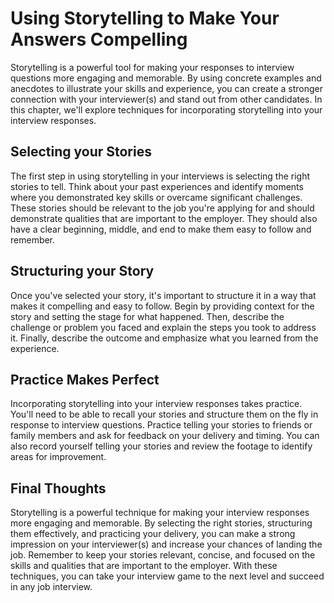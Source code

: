 Using Storytelling to Make Your Answers Compelling
================================================================================================

Storytelling is a powerful tool for making your responses to interview questions more engaging and memorable. By using concrete examples and anecdotes to illustrate your skills and experience, you can create a stronger connection with your interviewer(s) and stand out from other candidates. In this chapter, we'll explore techniques for incorporating storytelling into your interview responses.

Selecting your Stories
----------------------

The first step in using storytelling in your interviews is selecting the right stories to tell. Think about your past experiences and identify moments where you demonstrated key skills or overcame significant challenges. These stories should be relevant to the job you're applying for and should demonstrate qualities that are important to the employer. They should also have a clear beginning, middle, and end to make them easy to follow and remember.

Structuring your Story
----------------------

Once you've selected your story, it's important to structure it in a way that makes it compelling and easy to follow. Begin by providing context for the story and setting the stage for what happened. Then, describe the challenge or problem you faced and explain the steps you took to address it. Finally, describe the outcome and emphasize what you learned from the experience.

Practice Makes Perfect
----------------------

Incorporating storytelling into your interview responses takes practice. You'll need to be able to recall your stories and structure them on the fly in response to interview questions. Practice telling your stories to friends or family members and ask for feedback on your delivery and timing. You can also record yourself telling your stories and review the footage to identify areas for improvement.

Final Thoughts
--------------

Storytelling is a powerful technique for making your interview responses more engaging and memorable. By selecting the right stories, structuring them effectively, and practicing your delivery, you can make a strong impression on your interviewer(s) and increase your chances of landing the job. Remember to keep your stories relevant, concise, and focused on the skills and qualities that are important to the employer. With these techniques, you can take your interview game to the next level and succeed in any job interview.
